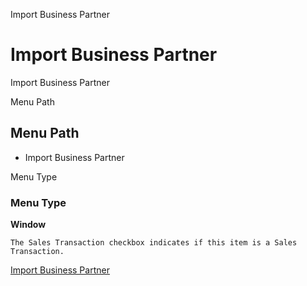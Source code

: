 
Import Business Partner
# Import Business Partner


Import Business Partner

Menu Path
## Menu Path



- Import Business Partner

Menu Type
### Menu Type

**Window**

```
The Sales Transaction checkbox indicates if this item is a Sales Transaction.
```

[Import Business Partner](functional-guide/window/window-import-business-partner.md)